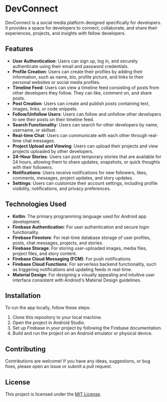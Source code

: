 # DevConnect

DevConnect is a social media platform designed specifically for developers. It provides a space for developers to connect, collaborate, and share their experiences, projects, and insights with fellow developers.

## Features

- **User Authentication**: Users can sign up, log in, and securely authenticate using their email and password credentials.
- **Profile Creation**: Users can create their profiles by adding their information, such as name, bio, profile picture, and links to their personal websites or social media profiles.
- **Timeline Feed**: Users can view a timeline feed consisting of posts from other developers they follow. They can like, comment on, and share posts.
- **Post Creation**: Users can create and publish posts containing text, images, links, or code snippets.
- **Follow/Unfollow Users**: Users can follow and unfollow other developers to see their posts on their timeline feed.
- **Search Functionality**: Users can search for other developers by name, username, or skillset.
- **Real-time Chat**: Users can communicate with each other through real-time chat messages.
- **Project Upload and Viewing**: Users can upload their projects and view projects uploaded by other developers.
- **24-Hour Stories**: Users can post temporary stories that are available for 24 hours, allowing them to share updates, snapshots, or quick thoughts with their followers.
- **Notifications**: Users receive notifications for new followers, likes, comments, messages, project updates, and story updates.
- **Settings**: Users can customize their account settings, including profile visibility, notifications, and privacy preferences.

## Technologies Used

- **Kotlin**: The primary programming language used for Android app development.
- **Firebase Authentication**: For user authentication and secure login functionality.
- **Firebase Firestore**: For real-time database storage of user profiles, posts, chat messages, projects, and stories.
- **Firebase Storage**: For storing user-uploaded images, media files, project files, and story content.
- **Firebase Cloud Messaging (FCM)**: For push notifications.
- **Firebase Cloud Functions**: For serverless backend functionality, such as triggering notifications and updating feeds in real-time.
- **Material Design**: For designing a visually appealing and intuitive user interface consistent with Android's Material Design guidelines.


## Installation

To run the app locally, follow these steps:

1. Clone this repository to your local machine.
2. Open the project in Android Studio.
3. Set up Firebase in your project by following the Firebase documentation.
4. Build and run the project on an Android emulator or physical device.

## Contributing

Contributions are welcome! If you have any ideas, suggestions, or bug fixes, please open an issue or submit a pull request.

## License

This project is licensed under the [MIT License](https://opensource.org/licenses/MIT).
